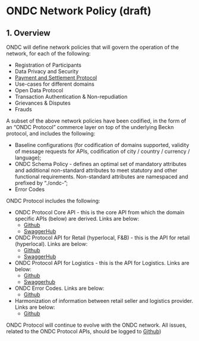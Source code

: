 # ONDC Network Policy (draft)



## 1. Overview

ONDC will define network policies that will govern the operation of the network, for each of the following:

- Registration of Participants
- Data Privacy and Security
- [Payment and Settlement Protocol](https://docs.google.com/document/d/1iqLdayk488ekEzKrEs-yn6gVrevbxBkILBe5j4oIxMY/edit)
- Use-cases for different domains
- Open Data Protocol
- Transaction Authentication & Non-repudiation
- Grievances & Disputes
- Frauds

A subset of the above network policies have been codified, in the form of an “ONDC Protocol” commerce layer on top of the underlying Beckn protocol, and includes the following:

- Baseline configurations (for codification of domains supported, validity of message requests for APIs, codification of city / country / currency / language);
- ONDC Schema Policy - defines an optimal set of mandatory attributes and additional non-standard attributes to meet statutory and other functional requirements. Non-standard attributes are namespaced and prefixed by “./ondc-”;
- Error Codes

ONDC Protocol includes the following:

- ONDC Protocol Core API - this is the core API from which the domain specific APIs (below) are derived. Links are below:
  - [Github](https://github.com/Open-network-for-digital-commerce/ONDC-Protocol/blob/master/protocol-specifications/core/v0/api/core.yaml)
  - [SwaggerHub](https://app.swaggerhub.com/apis/ONDC/ONDC-Protocol-Core/1.0.0-draft)
- ONDC Protocol API for Retail (hyperlocal, F&B) - this is the API for retail (hyperlocal). Links are below:
  - [Github](https://github.com/Open-network-for-digital-commerce/ONDC-Protocol/blob/master/protocol-specifications/core/v0/api/retail-hyperlocal.yaml)
  - [SwaggerHub](https://app.swaggerhub.com/apis/ONDC/ONDC-Protocol-Hyperlocal/1.0.0-draft)
- ONDC Protocol API for Logistics - this is the API for Logistics. Links are below:
  - [Github](https://github.com/Open-network-for-digital-commerce/ONDC-Protocol/blob/master/protocol-specifications/core/v0/api/logistics.yaml)
  - [Swaggerhub](https://app.swaggerhub.com/apis/ONDC/ONDC-Protocol-Logistics/1.0.0-draft)
- ONDC Error Codes. Links are below:
  - [Github](https://github.com/Open-network-for-digital-commerce/ONDC-Protocol-Specs/blob/master/protocol-specifications/docs/draft/Error%20Codes.md)
- Harmonization of information between retail seller and logistics provider. Links are below:
  - [Github](https://github.com/Open-network-for-digital-commerce/ONDC-Protocol-Specs/blob/master/protocol-specifications/docs/draft/Harmonizing%20statuses%20in%20cascaded%20retail%20%26%20logistics%20transaction.md)


ONDC Protocol will continue to evolve with the ONDC network. All issues, related to the ONDC Protocol APIs, should be logged to [Github](https://github.com/Open-network-for-digital-commerce/ONDC-Protocol/issues)) 
